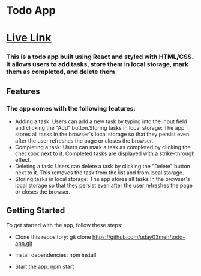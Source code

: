# Todo App

# [Live Link](https://tudus.vercel.app)

### This is a todo app built using React and styled with HTML/CSS. It allows users to add tasks, store them in local storage, mark them as completed, and delete them

## Features

### The app comes with the following features:

- Adding a task: Users can add a new task by typing into the input field and clicking the "Add" button.Storing tasks in local storage: The app stores all tasks in the browser's local storage so that they persist even after the user refreshes the page or closes the browser.
- Completing a task: Users can mark a task as completed by clicking the checkbox next to it. Completed tasks are displayed with a strike-through effect.
- Deleting a task: Users can delete a task by clicking the "Delete" button next to it. This removes the task from the list and from local storage.
- Storing tasks in local storage: The app stores all tasks in the browser's local storage so that they persist even after the user refreshes the page or closes the browser.


## Getting Started

To get started with the app, follow these steps:

- Clone this repository: git clone https://github.com/uday03meh/todo-app.git

- Install dependencies: npm install

- Start the app: npm start

